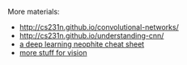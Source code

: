 More materials:
- http://cs231n.github.io/convolutional-networks/
- http://cs231n.github.io/understanding-cnn/
- [a deep learning neophite cheat sheet](http://www.kdnuggets.com/2016/03/must-know-tips-deep-learning-part-1.html)
- [more stuff for vision](https://bavm2013.splashthat.com/img/events/46439/assets/34a7.ranzato.pdf)
